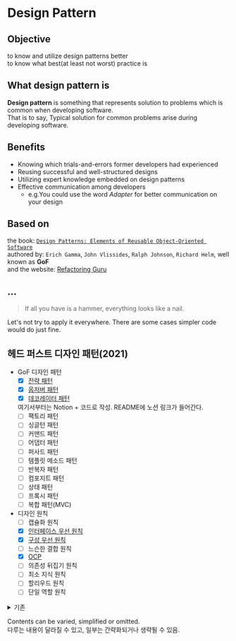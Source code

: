 # Design Pattern

## Objective
to know and utilize design patterns better  
to know what best(at least not worst) practice is

## What design pattern is

**Design pattern** is something that represents solution to problems which is common when developing software.  
That is to say, Typical solution for common problems arise during developing software.

## Benefits
- Knowing which trials-and-errors former developers had experienced
- Reusing successful and well-structured designs
- Utilizing expert knowledge embedded on design patterns
- Effective communication among developers
  - e.g.You could use the word _Adapter_ for better communication on your design
  
## Based on
the book: [`Design Patterns: Elements of Reusable Object-Oriented Software`](http://www.yes24.com/Product/Goods/200592)  
authored by: `Erich Gamma`, `John Vlissides`, `Ralph Johnson`, `Richard Helm`, well known as **GoF**  
and the website: [Refactoring Guru](https://refactoring.guru/design-patterns)

## ...
> If all you have is a hammer, everything looks like a nail.

Let's not try to apply it everywhere. There are some cases simpler code would do just fine.

## 헤드 퍼스트 디자인 패턴(2021)
- GoF 디자인 패턴
  - [x] [전략 패턴](src/strategypattern)
  - [x] [옵저버 패턴](src/observer)
  - [x] [데코레이터 패턴](src/decorator)  
  
  여기서부터는 Notion + 코드로 작성. README에 노션 링크가 들어간다.
  - [ ] 팩토리 패턴
  - [ ] 싱글턴 패턴
  - [ ] 커맨드 패턴
  - [ ] 어댑터 패턴
  - [ ] 퍼사드 패턴
  - [ ] 템플릿 메소드 패턴
  - [ ] 반복자 패턴
  - [ ] 컴포지트 패턴
  - [ ] 상태 패턴
  - [ ] 프록시 패턴
  - [ ] 복합 패턴(MVC)
- 디자인 원칙
  - [ ] 캡슐화 원칙
  - [x] [인터페이스 우선 원칙](src/strategypattern)
  - [x] [구성 우선 원칙](src/strategypattern)
  - [ ] 느슨한 결합 원칙
  - [x] [OCP](src/strategypattern)
  - [ ] 의존성 뒤집기 원칙
  - [ ] 최소 지식 원칙
  - [ ] 할리우드 원칙
  - [ ] 단일 역할 원칙
<details>
  <summary>기존</summary>
  
## ~~List to cover~~
- Creational Patterns
  - [x] [Factory Method](src/creational/factorymethod)
  - [x] [Abstract Factory](src/creational/abstractfactory)
  - [x] [Builder](src/creational/builder)
  - [ ] Prototype
  - [ ] [Singleton](src/creational/singleton)
- Structural Patterns
  - [ ] Adapter
  - [ ] Bridge
  - [ ] Composite
  - [ ] Decorator
  - [ ] Facade
  - [ ] Flyweight
  - [ ] Proxy
- Behavioral Patterns
  - [ ] Chain of Responsibility
  - [ ] Command
  - [ ] Interpreter
  - [ ] Iterator
  - [ ] Mediator
  - [ ] Memento
  - [ ] Observer
  - [ ] State
  - [ ] Strategy
  - [ ] Template Method
  - [ ] Visitor
  </details>

Contents can be varied, simplified or omitted.  
다루는 내용이 달라질 수 있고, 일부는 간략화되거나 생략될 수 있음.
